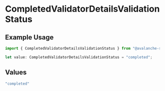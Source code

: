 # CompletedValidatorDetailsValidationStatus

## Example Usage

```typescript
import { CompletedValidatorDetailsValidationStatus } from "@avalanche-sdk/data/models/components";

let value: CompletedValidatorDetailsValidationStatus = "completed";
```

## Values

```typescript
"completed"
```